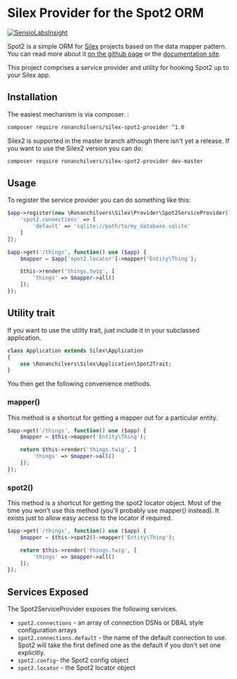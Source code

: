 # Silex Provider for the Spot2 ORM

[![SensioLabsInsight](https://insight.sensiolabs.com/projects/c05785aa-3f31-41a3-8d08-399691e0d407/mini.png)](https://insight.sensiolabs.com/projects/c05785aa-3f31-41a3-8d08-399691e0d407)

Spot2 is a simple ORM for [Silex](http://silex.sensiolabs.org/) projects based on the data mapper pattern. You can read more about it [on the github page](https://github.com/vlucas/spot2) or the [documentation site](http://phpdatamapper.com/).

This project comprises a service provider and utility for hooking Spot2 up to your Silex app.

## Installation

The easiest mechanism is via composer. :

```bash
composer require ronanchilvers/silex-spot2-provider ^1.0
```

Silex2 is supported in the master branch although there isn't yet a release. If you want to use the Silex2 version you can do:

```bash
composer require ronanchilvers/silex-spot2-provider dev-master
```

## Usage

To register the service provider you can do something like this:

```php
$app->register(new \Ronanchilvers\Silex\Provider\Spot2ServiceProvider(), [
    'spot2.connections' => [
        'default' => 'sqlite://path/to/my_database.sqlite'
    ]
]);

$app->get('/things', function() use ($app) {
    $mapper = $app['spot2.locator']->mapper('Entity\Thing');

    $this->render('things.twig', [
        'things' => $mapper->all()
    ]);
});
```

## Utility trait
If you want to use the utility trait, just include it in your subclassed application.

```php
class Application extends Silex\Application
{
    use \Ronanchilvers\Silex\Application\Spot2Trait;
}
```

You then get the following convenience methods.

### mapper()
This method is a shortcut for getting a mapper out for a particular entity.

```php
$app->get('/things', function() use ($app) {
    $mapper = $this->mapper('Entity\Thing');

    return $this->render('things.twig', [
        'things' => $mapper->all()
    ]);
});
```
### spot2()
This method is a shortcut for getting the spot2 locator object. Most of the time you won't use this method (you'll probably use mapper() instead). It exists just to allow easy access to the locator if required.

```php
$app->get('/things', function() use ($app) {
    $mapper = $this->spot2()->mapper('Entity\Thing');

    return $this->render('things.twig', [
        'things' => $mapper->all()
    ]);
});
```

## Services Exposed
The Spot2ServiceProvider exposes the following services.

- `spot2.connections` - an array of connection DSNs or DBAL style configuration arrays
- `spot2.connections.default` - the name of the default connection to use. Spot2 will take the first defined one as the default if you don't set one explicitly.
- `spot2.config`- the Spot2 config object
- `spot2.locator` - the Spot2 locator object
